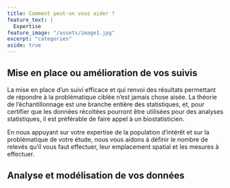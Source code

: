 ```yaml
---
title: Comment peut-on vous aider ? 
feature_text: |
  Expertise
feature_image: "/assets/image1.jpg"
excerpt: "categories"
aside: true
---
```




## Mise en place ou amélioration de vos suivis

La mise en place d’un suivi efficace et qui renvoi des résultats permettant de répondre à la problématique ciblée n’est jamais chose aisée. La théorie de l’échantillonnage est une branche entière des statistiques, et, pour certifier que les données récoltées pourront être utilisées pour des analyses statistiques, il est préférable de faire appel à un biostatisticien. 

En nous appuyant sur votre expertise de la population d’intérêt et sur la problématique de votre étude, nous vous aidons à définir le nombre de relevés qu’il vous faut effectuer, leur emplacement spatial et les mesures à effectuer. 

## Analyse et modélisation de vos données
